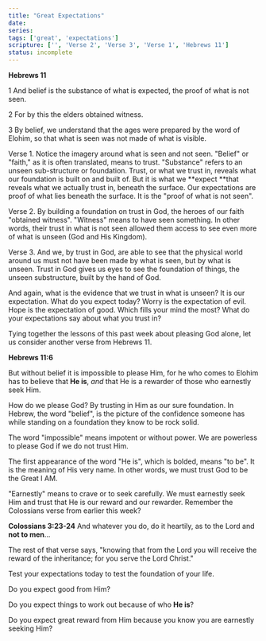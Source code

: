 ```yaml
---
title: "Great Expectations"
date: 
series: 
tags: ['great', 'expectations']
scripture: ['', 'Verse 2', 'Verse 3', 'Verse 1', 'Hebrews 11']
status: incomplete
---
```


**Hebrews 11**

1 And belief is the substance of what is expected, the proof of what is not seen.

2 For by this the elders obtained witness.

3 By belief, we understand that the ages were prepared by the word of Elohim, so that what is seen was not made of what is visible.

Verse 1. Notice the imagery around what is seen and not seen. "Belief" or "faith," as it is often translated, means to trust. "Substance" refers to an unseen sub-structure or foundation. Trust, or what we trust in, reveals what our foundation is built on and built of. But it is what we **expect **that reveals what we actually trust in, beneath the surface. Our expectations are proof of what lies beneath the surface. It is the "proof of what is not seen".

Verse 2. By building a foundation on trust in God, the heroes of our faith "obtained witness". "Witness" means to have seen something. In other words, their trust in what is not seen allowed them access to see even more of what is unseen (God and His Kingdom).

Verse 3. And we, by trust in God, are able to see that the physical world around us must not have been made by what is seen, but by what is unseen. Trust in God gives us eyes to see the foundation of things, the unseen substructure, built by the hand of God.

And again, what is the evidence that we trust in what is unseen? It is our expectation. What do you expect today? Worry is the expectation of evil. Hope is the expectation of good. Which fills your mind the most? What do your expectations say about what you trust in?

Tying together the lessons of this past week about pleasing God alone, let us consider another verse from Hebrews 11.

**Hebrews 11:6**

But without belief it is impossible to please Him, for he who comes to Elohim has to believe that **He is**, *and* that He is a rewarder of those who earnestly seek Him.

How do we please God? By trusting in Him as our sure foundation. In Hebrew, the word "belief", is the picture of the confidence someone has while standing on a foundation they know to be rock solid.

The word "impossible" means impotent or without power. We are powerless to please God if we do not trust Him.

The first appearance of the word "He is", which is bolded, means "to be". It is the meaning of His very name. In other words, we must trust God to be the Great I AM.

"Earnestly" means to crave or to seek carefully. We must earnestly seek Him and trust that He is our reward and our rewarder. Remember the Colossians verse from earlier this week?

**Colossians‬ ‭3:23-24‬**
And whatever you do, do it heartily, as to the Lord and **not to men**...

The rest of that verse says, "knowing that from the Lord you will receive the reward of the inheritance; for you serve the Lord Christ."

Test your expectations today to test the foundation of your life.

Do you expect good from Him?

Do you expect things to work out because of who **He is**?

Do you expect great reward from Him because you know you are earnestly seeking Him?